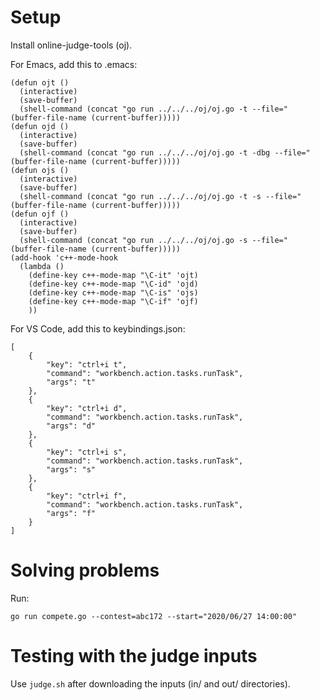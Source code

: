 # Setup

Install online-judge-tools (oj).

For Emacs, add this to .emacs:

```
(defun ojt ()
  (interactive)
  (save-buffer)
  (shell-command (concat "go run ../../../oj/oj.go -t --file=" (buffer-file-name (current-buffer)))))
(defun ojd ()
  (interactive)
  (save-buffer)
  (shell-command (concat "go run ../../../oj/oj.go -t -dbg --file=" (buffer-file-name (current-buffer)))))
(defun ojs ()
  (interactive)
  (save-buffer)
  (shell-command (concat "go run ../../../oj/oj.go -t -s --file=" (buffer-file-name (current-buffer)))))
(defun ojf ()
  (interactive)
  (save-buffer)
  (shell-command (concat "go run ../../../oj/oj.go -s --file=" (buffer-file-name (current-buffer)))))
(add-hook 'c++-mode-hook
  (lambda ()
    (define-key c++-mode-map "\C-it" 'ojt)
    (define-key c++-mode-map "\C-id" 'ojd)
    (define-key c++-mode-map "\C-is" 'ojs)
    (define-key c++-mode-map "\C-if" 'ojf)
    ))
```

For VS Code, add this to keybindings.json:
```
[
    {
        "key": "ctrl+i t",
        "command": "workbench.action.tasks.runTask",
        "args": "t"
    },
    {
        "key": "ctrl+i d",
        "command": "workbench.action.tasks.runTask",
        "args": "d"
    },
    {
        "key": "ctrl+i s",
        "command": "workbench.action.tasks.runTask",
        "args": "s"
    },
    {
        "key": "ctrl+i f",
        "command": "workbench.action.tasks.runTask",
        "args": "f"
    }
]
```

# Solving problems

Run:

```
go run compete.go --contest=abc172 --start="2020/06/27 14:00:00"
```

# Testing with the judge inputs

Use `judge.sh` after downloading the inputs (in/ and out/ directories).
